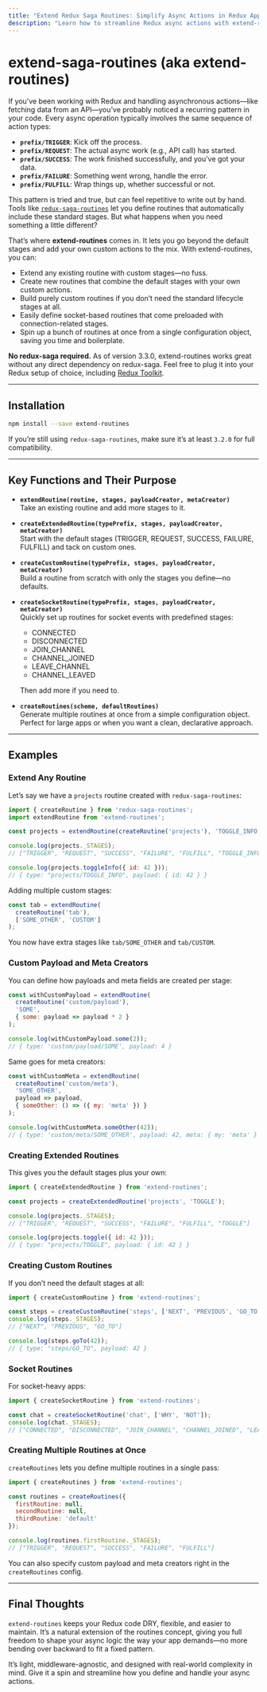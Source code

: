 ```yaml
---
title: "Extend Redux Saga Routines: Simplify Async Actions in Redux Applications"
description: "Learn how to streamline Redux async actions with extend-routines. Add custom stages to redux-saga-routines, create socket-based routines, and reduce boilerplate code in your Redux applications—no redux-saga required."
---
```


# extend-saga-routines (aka extend-routines)

If you’ve been working with Redux and handling asynchronous actions—like fetching data from an API—you’ve probably noticed a recurring pattern in your code. Every async operation typically involves the same sequence of action types:

- **`prefix/TRIGGER`**: Kick off the process.
- **`prefix/REQUEST`**: The actual async work (e.g., API call) has started.
- **`prefix/SUCCESS`**: The work finished successfully, and you’ve got your data.
- **`prefix/FAILURE`**: Something went wrong, handle the error.
- **`prefix/FULFILL`**: Wrap things up, whether successful or not.

This pattern is tried and true, but can feel repetitive to write out by hand. Tools like [`redux-saga-routines`](https://www.npmjs.com/package/redux-saga-routines) let you define routines that automatically include these standard stages. But what happens when you need something a little different?

That’s where **extend-routines** comes in. It lets you go beyond the default stages and add your own custom actions to the mix. With extend-routines, you can:

- Extend any existing routine with custom stages—no fuss.
- Create new routines that combine the default stages with your own custom actions.
- Build purely custom routines if you don’t need the standard lifecycle stages at all.
- Easily define socket-based routines that come preloaded with connection-related stages.
- Spin up a bunch of routines at once from a single configuration object, saving you time and boilerplate.

**No redux-saga required.** As of version 3.3.0, extend-routines works great without any direct dependency on redux-saga. Feel free to plug it into your Redux setup of choice, including [Redux Toolkit](https://redux-toolkit.js.org/).

---

## Installation

```bash
npm install --save extend-routines
```

If you’re still using `redux-saga-routines`, make sure it’s at least `3.2.0` for full compatibility.

---

## Key Functions and Their Purpose

- **`extendRoutine(routine, stages, payloadCreator, metaCreator)`**  
  Take an existing routine and add more stages to it.
  
- **`createExtendedRoutine(typePrefix, stages, payloadCreator, metaCreator)`**  
  Start with the default stages (TRIGGER, REQUEST, SUCCESS, FAILURE, FULFILL) and tack on custom ones.
  
- **`createCustomRoutine(typePrefix, stages, payloadCreator, metaCreator)`**  
  Build a routine from scratch with only the stages you define—no defaults.
  
- **`createSocketRoutine(typePrefix, stages, payloadCreator, metaCreator)`**  
  Quickly set up routines for socket events with predefined stages:
  - CONNECTED
  - DISCONNECTED
  - JOIN_CHANNEL
  - CHANNEL_JOINED
  - LEAVE_CHANNEL
  - CHANNEL_LEAVED
  
  Then add more if you need to.
  
- **`createRoutines(scheme, defaultRoutines)`**  
  Generate multiple routines at once from a simple configuration object. Perfect for large apps or when you want a clean, declarative approach.

---

## Examples

### Extend Any Routine

Let’s say we have a `projects` routine created with `redux-saga-routines`:

```js
import { createRoutine } from 'redux-saga-routines';
import extendRoutine from 'extend-routines';

const projects = extendRoutine(createRoutine('projects'), 'TOGGLE_INFO');

console.log(projects._STAGES);
// ["TRIGGER", "REQUEST", "SUCCESS", "FAILURE", "FULFILL", "TOGGLE_INFO"]

console.log(projects.toggleInfo({ id: 42 }));
// { type: "projects/TOGGLE_INFO", payload: { id: 42 } }
```

Adding multiple custom stages:

```js
const tab = extendRoutine(
  createRoutine('tab'),
  ['SOME_OTHER', 'CUSTOM']
);
```

You now have extra stages like `tab/SOME_OTHER` and `tab/CUSTOM`.

### Custom Payload and Meta Creators

You can define how payloads and meta fields are created per stage:

```js
const withCustomPayload = extendRoutine(
  createRoutine('custom/payload'),
  'SOME',
  { some: payload => payload * 2 }
);

console.log(withCustomPayload.some(2));
// { type: 'custom/payload/SOME', payload: 4 }
```

Same goes for meta creators:

```js
const withCustomMeta = extendRoutine(
  createRoutine('custom/meta'),
  'SOME_OTHER',
  payload => payload,
  { someOther: () => ({ my: 'meta' }) }
);

console.log(withCustomMeta.someOther(42));
// { type: 'custom/meta/SOME_OTHER', payload: 42, meta: { my: 'meta' } }
```

### Creating Extended Routines

This gives you the default stages plus your own:

```js
import { createExtendedRoutine } from 'extend-routines';

const projects = createExtendedRoutine('projects', 'TOGGLE');

console.log(projects._STAGES);
// ["TRIGGER", "REQUEST", "SUCCESS", "FAILURE", "FULFILL", "TOGGLE"]

console.log(projects.toggle({ id: 42 }));
// { type: "projects/TOGGLE", payload: { id: 42 } }
```

### Creating Custom Routines

If you don’t need the default stages at all:

```js
import { createCustomRoutine } from 'extend-routines';

const steps = createCustomRoutine('steps', ['NEXT', 'PREVIOUS', 'GO_TO']);
console.log(steps._STAGES);
// ["NEXT", "PREVIOUS", "GO_TO"]

console.log(steps.goTo(42));
// { type: "steps/GO_TO", payload: 42 }
```

### Socket Routines

For socket-heavy apps:

```js
import { createSocketRoutine } from 'extend-routines';

const chat = createSocketRoutine('chat', ['WHY', 'NOT']);
console.log(chat._STAGES);
// ["CONNECTED", "DISCONNECTED", "JOIN_CHANNEL", "CHANNEL_JOINED", "LEAVE_CHANNEL", "CHANNEL_LEAVED", "WHY", "NOT"]
```

### Creating Multiple Routines at Once

`createRoutines` lets you define multiple routines in a single pass:

```js
import { createRoutines } from 'extend-routines';

const routines = createRoutines({
  firstRoutine: null,
  secondRoutine: null,
  thirdRoutine: 'default'
});

console.log(routines.firstRoutine._STAGES);
// ["TRIGGER", "REQUEST", "SUCCESS", "FAILURE", "FULFILL"]
```

You can also specify custom payload and meta creators right in the `createRoutines` config.

---

## Final Thoughts

`extend-routines` keeps your Redux code DRY, flexible, and easier to maintain. It’s a natural extension of the routines concept, giving you full freedom to shape your async logic the way your app demands—no more bending over backward to fit a fixed pattern.

It’s light, middleware-agnostic, and designed with real-world complexity in mind. Give it a spin and streamline how you define and handle your async actions.